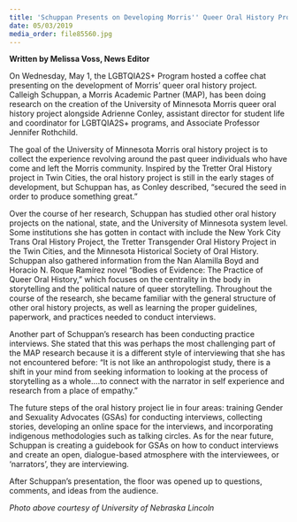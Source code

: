 ```yaml
---
title: 'Schuppan Presents on Developing Morris'' Queer Oral History Project at Coffee Chat'
date: 05/03/2019
media_order: file85560.jpg
---
```


**Written by Melissa Voss, News Editor**

On Wednesday, May 1, the LGBTQIA2S+ Program hosted a coffee chat presenting on the development of Morris’ queer oral history project. Calleigh Schuppan, a Morris Academic Partner (MAP), has been doing research on the creation of the University of Minnesota Morris queer oral history project alongside Adrienne Conley, assistant director for student life and coordinator for LGBTQIA2S+ programs, and Associate Professor Jennifer Rothchild.

The goal of the University of Minnesota Morris oral history project is to collect the experience revolving around the past queer individuals who have come and left the Morris community.  Inspired by the Tretter Oral History project in Twin Cities, the oral history project is still in the early stages of development, but Schuppan has, as Conley described, “secured the seed in order to produce something great.”  

Over the course of her research, Schuppan has studied other oral history projects on the national, state, and the University of Minnesota system level.  Some institutions she has gotten in contact with include the New York City Trans Oral History Project, the Tretter Transgender Oral History Project in the Twin Cities, and the Minnesota Historical Society of Oral History.  Schuppan also gathered information from the Nan Alamilla Boyd and Horacio N. Roque Ramírez novel “Bodies of Evidence: The Practice of Queer Oral History,” which focuses on the centrality in the body in storytelling and the political nature of queer storytelling.  Throughout the course of the research, she became familiar with the general structure of other oral history projects, as well as learning the proper guidelines, paperwork, and practices needed to conduct interviews.

Another part of Schuppan’s research has been conducting practice interviews.  She stated that this was perhaps the most challenging part of the MAP research because it is a different style of interviewing that she has not encountered before: “It is not like an anthropologist study, there is a shift in your mind from seeking information to looking at the process of storytelling as a whole….to connect with the narrator in self experience and research from a place of empathy.”

The future steps of the oral history project lie in four areas: training Gender and Sexuality Advocates (GSAs) for conducting interviews, collecting stories, developing an online space for the interviews, and incorporating indigenous methodologies such as talking circles.  As for the near future, Schuppan is creating a guidebook for GSAs on how to conduct interviews and create an open, dialogue-based atmosphere with the interviewees, or ‘narrators’, they are interviewing.

After Schuppan’s presentation, the floor was opened up to questions, comments, and ideas from the audience. 

_Photo above courtesy of University of Nebraska Lincoln_